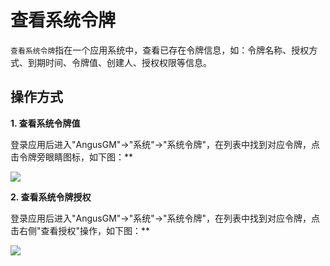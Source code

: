 查看系统令牌
===

`查看系统令牌`指在一个应用系统中，查看已存在令牌信息，如：令牌名称、授权方式、到期时间、令牌值、创建人、授权权限等信息。

## 操作方式

**1. 查看系统令牌值**

登录应用后进入"AngusGM"->"系统"->"系统令牌"，在列表中找到对应令牌，点击令牌旁眼睛图标，如下图：**

![](https://bj-c1-prod-files.xcan.cloud/storage/pubapi/v1/file/systemtoken-tokenview.png?fid=207887511026925877&fpt=g1e1AxE5SeITWDNqJ33lKoLiykJcAJs24d5wNZC3)

**2. 查看系统令牌授权**

登录应用后进入"AngusGM"->"系统"->"系统令牌"，在列表中找到对应令牌，点击右侧"查看授权"操作，如下图：**

![](https://bj-c1-prod-files.xcan.cloud/storage/pubapi/v1/file/systemtoken-authview.png?fid=207887511026925873&fpt=md3w8oSzxq9EbYmV1kB3dmTVRo5rpaoBApOWXVyD)